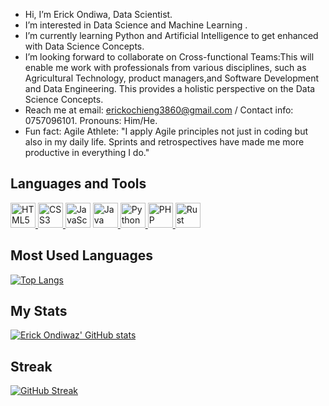 - Hi, I’m Erick Ondiwa, Data Scientist.
- I’m interested in Data Science and Machine Learning .
- I’m currently learning Python and Artificial Intelligence to get enhanced with Data Science Concepts.
- I’m looking forward  to collaborate on Cross-functional Teams:This will enable me work with professionals from various disciplines, such as Agricultural Technology,  product managers,and Software Development and Data Engineering. This provides a holistic perspective on the Data Science Concepts.
- Reach me at email: erickochieng3860@gmail.com / Contact info: 0757096101.
 Pronouns: Him/He.
- Fun fact: Agile Athlete: "I apply Agile principles not just in coding but also in my daily life. Sprints and retrospectives have made me more productive in everything I do."


## Languages and Tools

<p>
    <a href="https://www.w3.org/html/" target="_blank"> <img src="https://cdn.jsdelivr.net/npm/simple-icons@3.13.0/icons/html5.svg" alt="HTML5" width="40" height="40"/> </a> 
    <a href="https://www.w3.org/Style/CSS/" target="_blank"> <img src="https://cdn.jsdelivr.net/npm/simple-icons@3.13.0/icons/css3.svg" alt="CSS3" width="40" height="40"/> </a> 
    <a href="https://www.javascript.com" target="_blank"> <img src="https://cdn.jsdelivr.net/npm/simple-icons@3.13.0/icons/javascript.svg" alt="JavaScript" width="40" height="40"/></a> 
    <a href="https://www.java.com" target="_blank"> <img src="https://cdn.jsdelivr.net/npm/simple-icons@3.13.0/icons/java.svg" alt="Java" width="40" height="40"/> </a> 
    <a href="https://www.python.org" target="_blank"> <img src="https://cdn.jsdelivr.net/npm/simple-icons@3.13.0/icons/python.svg" alt="Python" width="40" height="40"/> </a> 
    <a href="https://www.php.net" target="_blank"> <img src="https://cdn.jsdelivr.net/npm/simple-icons@3.13.0/icons/php.svg" alt="PHP" width="40" height="40"/> </a> 
    <a href="https://www.rust-lang.org" target="_blank"> <img src="https://cdn.jsdelivr.net/npm/simple-icons@3.13.0/icons/rust.svg" alt="Rust" width="40" height="40"/> </a> 
</p>

## Most Used Languages


 [![Top Langs](https://github-readme-stats.vercel.app/api/top-langs/?username=Erick-Ondiwa&layout=compact&langs_count=10)](https://github.com/Erick-Ondiwa/github-readme-stats)


## My Stats

[![Erick Ondiwaz' GitHub stats](https://github-readme-stats.vercel.app/api?username=Erick-Ondiwa&show_icons=true&theme=radical)](https://github.com/Erick-Ondiwa/github-readme-stats)



## Streak

[![GitHub Streak](https://streak-stats.demolab.com?user=Erick-Ondiwa&theme=radical)](https://git.io/streak-stats)


